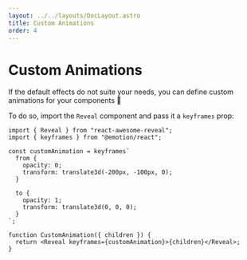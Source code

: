 ```yaml
---
layout: ../../layouts/DocLayout.astro
title: Custom Animations
order: 4
---
```


# Custom Animations

If the default effects do not suite your needs, you can define custom animations for your components :tada:

To do so, import the `Reveal` component and pass it a `keyframes` prop:

```tsx
import { Reveal } from "react-awesome-reveal";
import { keyframes } from "@emotion/react";

const customAnimation = keyframes`
  from {
    opacity: 0;
    transform: translate3d(-200px, -100px, 0);
  }

  to {
    opacity: 1;
    transform: translate3d(0, 0, 0);
  }
`;

function CustomAnimation({ children }) {
  return <Reveal keyframes={customAnimation}>{children}</Reveal>;
}
```
